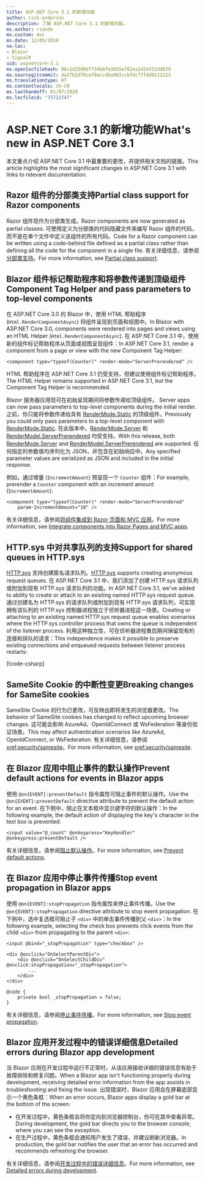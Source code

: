 ```yaml
---
title: ASP.NET Core 3.1 的新增功能
author: rick-anderson
description: 了解 ASP.NET Core 3.1 的新增功能。
ms.author: riande
ms.custom: mvc
ms.date: 12/05/2019
no-loc:
- Blazor
- SignalR
uid: aspnetcore-3.1
ms.openlocfilehash: 06c1d2596bff34bbfe3b55e782ea2d24321dd839
ms.sourcegitcommit: da2fb2d78ce70accdba903ccbfdcfffdd0112123
ms.translationtype: HT
ms.contentlocale: zh-CN
ms.lasthandoff: 01/07/2020
ms.locfileid: "75722747"
---
```

# <a name="whats-new-in-aspnet-core-31"></a><span data-ttu-id="f9dec-103">ASP.NET Core 3.1 的新增功能</span><span class="sxs-lookup"><span data-stu-id="f9dec-103">What's new in ASP.NET Core 3.1</span></span>

<span data-ttu-id="f9dec-104">本文重点介绍 ASP.NET Core 3.1 中最重要的更改，并提供相关文档的链接。</span><span class="sxs-lookup"><span data-stu-id="f9dec-104">This article highlights the most significant changes in ASP.NET Core 3.1 with links to relevant documentation.</span></span>

## <a name="partial-class-support-for-razor-components"></a><span data-ttu-id="f9dec-105">Razor 组件的分部类支持</span><span class="sxs-lookup"><span data-stu-id="f9dec-105">Partial class support for Razor components</span></span>

<span data-ttu-id="f9dec-106">Razor 组件现作为分部类生成。</span><span class="sxs-lookup"><span data-stu-id="f9dec-106">Razor components are now generated as partial classes.</span></span> <span data-ttu-id="f9dec-107">可使用定义为分部类的代码隐藏文件来编写 Razor 组件的代码，而不是在单个文件中定义该组件的所有代码。</span><span class="sxs-lookup"><span data-stu-id="f9dec-107">Code for a Razor component can be written using a code-behind file defined as a partial class rather than defining all the code for the component in a single file.</span></span> <span data-ttu-id="f9dec-108">有关详细信息，请参阅[分部类支持](xref:blazor/components#partial-class-support)。</span><span class="sxs-lookup"><span data-stu-id="f9dec-108">For more information, see [Partial class support](xref:blazor/components#partial-class-support).</span></span>

## <a name="opno-locblazor-component-tag-helper-and-pass-parameters-to-top-level-components"></a>Blazor<span data-ttu-id="f9dec-109"> 组件标记帮助程序和将参数传递到顶级组件</span><span class="sxs-lookup"><span data-stu-id="f9dec-109"> Component Tag Helper and pass parameters to top-level components</span></span>

<span data-ttu-id="f9dec-110">在 ASP.NET Core 3.0 的 Blazor 中，使用 HTML 帮助程序 (`Html.RenderComponentAsync`) 将组件呈现到页面和视图中。</span><span class="sxs-lookup"><span data-stu-id="f9dec-110">In Blazor with ASP.NET Core 3.0, components were rendered into pages and views using an HTML Helper (`Html.RenderComponentAsync`).</span></span> <span data-ttu-id="f9dec-111">在 ASP.NET Core 3.1 中，使用新的组件标记帮助程序从页面或视图呈现组件：</span><span class="sxs-lookup"><span data-stu-id="f9dec-111">In ASP.NET Core 3.1, render a component from a page or view with the new Component Tag Helper:</span></span>

```cshtml
<component type="typeof(Counter)" render-mode="ServerPrerendered" />
```

<span data-ttu-id="f9dec-112">HTML 帮助程序在 ASP.NET Core 3.1 仍受支持，但建议使用组件标记帮助程序。</span><span class="sxs-lookup"><span data-stu-id="f9dec-112">The HTML Helper remains supported in ASP.NET Core 3.1, but the Component Tag Helper is recommended.</span></span>

Blazor<span data-ttu-id="f9dec-113"> 服务器应用现可在初始呈现期间将参数传递给顶级组件。</span><span class="sxs-lookup"><span data-stu-id="f9dec-113"> Server apps can now pass parameters to top-level components during the initial render.</span></span> <span data-ttu-id="f9dec-114">之前，你只能将参数传递给具有 [RenderMode.Static](xref:Microsoft.AspNetCore.Mvc.Rendering.RenderMode.Static) 的顶级组件。</span><span class="sxs-lookup"><span data-stu-id="f9dec-114">Previously you could only pass parameters to a top-level component with [RenderMode.Static](xref:Microsoft.AspNetCore.Mvc.Rendering.RenderMode.Static).</span></span> <span data-ttu-id="f9dec-115">在此版本中，[RenderMode.Server](xref:Microsoft.AspNetCore.Mvc.Rendering.RenderMode.Server) 和 [RenderModel.ServerPrerendered](xref:Microsoft.AspNetCore.Mvc.Rendering.RenderMode.ServerPrerendered) 均受支持。</span><span class="sxs-lookup"><span data-stu-id="f9dec-115">With this release, both [RenderMode.Server](xref:Microsoft.AspNetCore.Mvc.Rendering.RenderMode.Server) and [RenderModel.ServerPrerendered](xref:Microsoft.AspNetCore.Mvc.Rendering.RenderMode.ServerPrerendered) are supported.</span></span> <span data-ttu-id="f9dec-116">任何指定的参数值均序列化为 JSON，并包含在初始响应中。</span><span class="sxs-lookup"><span data-stu-id="f9dec-116">Any specified parameter values are serialized as JSON and included in the initial response.</span></span>

<span data-ttu-id="f9dec-117">例如，通过增量 (`IncrementAmount`) 预呈现一个 `Counter` 组件：</span><span class="sxs-lookup"><span data-stu-id="f9dec-117">For example, prerender a `Counter` component with an increment amount (`IncrementAmount`):</span></span>

```cshtml
<component type="typeof(Counter)" render-mode="ServerPrerendered" 
    param-IncrementAmount="10" />
```

<span data-ttu-id="f9dec-118">有关详细信息，请参阅[将组件集成到 Razor 页面和 MVC 应用](xref:blazor/components#integrate-components-into-razor-pages-and-mvc-apps)。</span><span class="sxs-lookup"><span data-stu-id="f9dec-118">For more information, see [Integrate components into Razor Pages and MVC apps](xref:blazor/components#integrate-components-into-razor-pages-and-mvc-apps).</span></span>

## <a name="support-for-shared-queues-in-httpsys"></a><span data-ttu-id="f9dec-119">HTTP.sys 中对共享队列的支持</span><span class="sxs-lookup"><span data-stu-id="f9dec-119">Support for shared queues in HTTP.sys</span></span>

<span data-ttu-id="f9dec-120">[HTTP.sys](xref:fundamentals/servers/httpsys) 支持创建匿名请求队列。</span><span class="sxs-lookup"><span data-stu-id="f9dec-120">[HTTP.sys](xref:fundamentals/servers/httpsys) supports creating anonymous request queues.</span></span> <span data-ttu-id="f9dec-121">在 ASP.NET Core 3.1 中，我们添加了创建 HTTP.sys 请求队列或附加到现有 HTTP.sys 请求队列的功能。</span><span class="sxs-lookup"><span data-stu-id="f9dec-121">In ASP.NET Core 3.1, we've added to ability to create or attach to an existing named HTTP.sys request queue.</span></span> <span data-ttu-id="f9dec-122">通过创建名为 HTTP.sys 的请求队列或附加到现有 HTTP.sys 请求队列，可实现拥有该队列的 HTTP.sys 控制器进程独立于侦听器进程这一场景。</span><span class="sxs-lookup"><span data-stu-id="f9dec-122">Creating or attaching to an existing named HTTP.sys request queue enables scenarios where the HTTP.sys controller process that owns the queue is independent of the listener process.</span></span> <span data-ttu-id="f9dec-123">利用这种独立性，可在侦听器进程重启期间保留现有的连接和排队的请求：</span><span class="sxs-lookup"><span data-stu-id="f9dec-123">This independence makes it possible to preserve existing connections and enqueued requests between listener process restarts:</span></span>

[!code-csharp[](sample/Program.cs?name=snippet)]

## <a name="breaking-changes-for-samesite-cookies"></a><span data-ttu-id="f9dec-124">SameSite Cookie 的中断性变更</span><span class="sxs-lookup"><span data-stu-id="f9dec-124">Breaking changes for SameSite cookies</span></span>

<span data-ttu-id="f9dec-125">SameSite Cookie 的行为已更改，可反映出即将发生的浏览器更改。</span><span class="sxs-lookup"><span data-stu-id="f9dec-125">The behavior of SameSite cookies has changed to reflect upcoming browser changes.</span></span> <span data-ttu-id="f9dec-126">这可能会影响 AzureAd、OpenIdConnect 或 WsFederation 等身份验证场景。</span><span class="sxs-lookup"><span data-stu-id="f9dec-126">This may affect authentication scenarios like AzureAd, OpenIdConnect, or WsFederation.</span></span> <span data-ttu-id="f9dec-127">有关详细信息，请参阅 <xref:security/samesite>。</span><span class="sxs-lookup"><span data-stu-id="f9dec-127">For more information, see <xref:security/samesite>.</span></span>

## <a name="prevent-default-actions-for-events-in-opno-locblazor-apps"></a><span data-ttu-id="f9dec-128">在 Blazor 应用中阻止事件的默认操作</span><span class="sxs-lookup"><span data-stu-id="f9dec-128">Prevent default actions for events in Blazor apps</span></span>

<span data-ttu-id="f9dec-129">使用 `@on{EVENT}:preventDefault` 指令属性可阻止事件的默认操作。</span><span class="sxs-lookup"><span data-stu-id="f9dec-129">Use the `@on{EVENT}:preventDefault` directive attribute to prevent the default action for an event.</span></span> <span data-ttu-id="f9dec-130">在下例中，阻止在文本框中显示键字符的默认操作：</span><span class="sxs-lookup"><span data-stu-id="f9dec-130">In the following example, the default action of displaying the key's character in the text box is prevented:</span></span>

```razor
<input value="@_count" @onkeypress="KeyHandler" @onkeypress:preventDefault />
```

<span data-ttu-id="f9dec-131">有关详细信息，请参阅[阻止默认操作](xref:blazor/components#prevent-default-actions)。</span><span class="sxs-lookup"><span data-stu-id="f9dec-131">For more information, see [Prevent default actions](xref:blazor/components#prevent-default-actions).</span></span>

## <a name="stop-event-propagation-in-opno-locblazor-apps"></a><span data-ttu-id="f9dec-132">在 Blazor 应用中停止事件传播</span><span class="sxs-lookup"><span data-stu-id="f9dec-132">Stop event propagation in Blazor apps</span></span>

<span data-ttu-id="f9dec-133">使用 `@on{EVENT}:stopPropagation` 指令属性来停止事件传播。</span><span class="sxs-lookup"><span data-stu-id="f9dec-133">Use the `@on{EVENT}:stopPropagation` directive attribute to stop event propagation.</span></span> <span data-ttu-id="f9dec-134">在下例中，选中复选框可阻止子 `<div>` 中的单击事件传播到父 `<div>`：</span><span class="sxs-lookup"><span data-stu-id="f9dec-134">In the following example, selecting the check box prevents click events from the child `<div>` from propagating to the parent `<div>`:</span></span>

```razor
<input @bind="_stopPropagation" type="checkbox" />

<div @onclick="OnSelectParentDiv">
    <div @onclick="OnSelectChildDiv" @onclick:stopPropagation="_stopPropagation">
        ...
    </div>
</div>

@code {
    private bool _stopPropagation = false;
}
```

<span data-ttu-id="f9dec-135">有关详细信息，请参阅[停止事件传播](xref:blazor/components#stop-event-propagation)。</span><span class="sxs-lookup"><span data-stu-id="f9dec-135">For more information, see [Stop event propagation](xref:blazor/components#stop-event-propagation).</span></span>

## <a name="detailed-errors-during-opno-locblazor-app-development"></a><span data-ttu-id="f9dec-136">Blazor 应用开发过程中的错误详细信息</span><span class="sxs-lookup"><span data-stu-id="f9dec-136">Detailed errors during Blazor app development</span></span>

<span data-ttu-id="f9dec-137">当 Blazor 应用在开发过程中运行不正常时，从该应用接收详细的错误信息有助于故障排除和修复问题。</span><span class="sxs-lookup"><span data-stu-id="f9dec-137">When a Blazor app isn't functioning properly during development, receiving detailed error information from the app assists in troubleshooting and fixing the issue.</span></span> <span data-ttu-id="f9dec-138">出现错误时，Blazor 应用会在屏幕底部显示一个黄色条框：</span><span class="sxs-lookup"><span data-stu-id="f9dec-138">When an error occurs, Blazor apps display a gold bar at the bottom of the screen:</span></span>

* <span data-ttu-id="f9dec-139">在开发过程中，黄色条框会将你定向到浏览器控制台，你可在其中查看异常。</span><span class="sxs-lookup"><span data-stu-id="f9dec-139">During development, the gold bar directs you to the browser console, where you can see the exception.</span></span>
* <span data-ttu-id="f9dec-140">在生产过程中，黄色条框会通知用户发生了错误，并建议刷新浏览器。</span><span class="sxs-lookup"><span data-stu-id="f9dec-140">In production, the gold bar notifies the user that an error has occurred and recommends refreshing the browser.</span></span>

<span data-ttu-id="f9dec-141">有关详细信息，请参阅[开发过程中的错误详细信息](xref:blazor/handle-errors#detailed-errors-during-development)。</span><span class="sxs-lookup"><span data-stu-id="f9dec-141">For more information, see [Detailed errors during development](xref:blazor/handle-errors#detailed-errors-during-development).</span></span>
